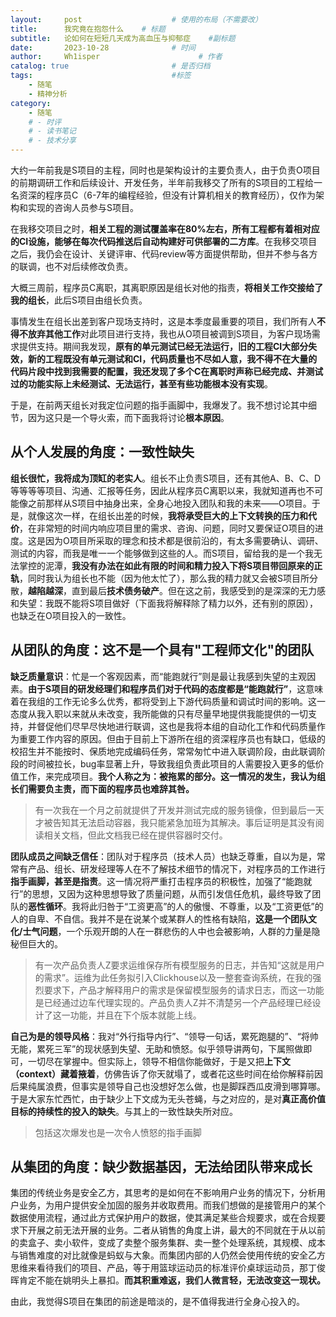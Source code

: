 ```yaml
---
layout:     post                    # 使用的布局（不需要改）
title:      我究竟在抱怨什么	# 标题 
subtitle:   论如何在短短几天成为高血压与抑郁症 	 #副标题
date:       2023-10-28              # 时间
author:     Wh1isper                      # 作者
catalog: true                       # 是否归档
tags:                               #标签
    - 随笔
    - 精神分析
category:
    - 随笔
    # - 时评
    # - 读书笔记
    # - 技术分享
---
```


大约一年前我是S项目的主程，同时也是架构设计的主要负责人，由于负责O项目的前期调研工作和后续设计、开发任务，半年前我移交了所有的S项目的工程给一名资深的程序员C（6-7年的编程经验，但没有计算机相关的教育经历），仅作为架构和实现的咨询人员参与S项目。

在我移交项目之时，**相关工程的测试覆盖率在80%左右，所有工程都有着相对应的CI设施，能够在每次代码推送后自动构建好可供部署的二方库**。在我移交项目之后，我仍会在设计、关键评审、代码review等方面提供帮助，但并不参与各方的联调，也不对后续修改负责。

大概三周前，程序员C离职，其离职原因是组长对他的指责，**将相关工作交接给了我的组长**，此后S项目由组长负责。

事情发生在组长出差到客户现场支持时，这是本季度最重要的项目，我们所有人**不得不放弃其他工作**对此项目进行支持，我也从O项目被调到S项目，为客户现场需求提供支持。期间我发现，**原有的单元测试已经无法运行，旧的工程CI大部分失效，新的工程既没有单元测试和CI，代码质量也不尽如人意，我不得不在大量的代码片段中找到我需要的配置，我还发现了多个C在离职时声称已经完成、并测试过的功能实际上未经测试、无法运行，甚至有些功能根本没有实现**。

于是，在前两天组长对我定位问题的指手画脚中，我爆发了。我不想讨论其中细节，因为这只是一个导火索，而下面我将讨论**根本原因**。

## 从个人发展的角度：一致性缺失

**组长很忙，我将成为顶缸的老实人**。组长不止负责S项目，还有其他A、B、C、D等等等等项目、沟通、汇报等任务，因此从程序员C离职以来，我就知道再也不可能像之前那样从S项目中抽身出来，全身心地投入团队和我的未来——O项目。于是，就像这次一样，在组长出差的时候，**我将承受巨大的上下文转换的压力和代价**，在非常短的时间内响应项目里的需求、咨询、问题，同时又要保证O项目的进度。这是因为O项目所采取的理念和技术都是很前沿的，有太多需要确认、调研、测试的内容，而我是唯一一个能够做到这些的人。而S项目，留给我的是一个我无法掌控的泥潭，**我没有办法在如此有限的时间和精力投入下将S项目带回原来的正轨**，同时我认为组长也不能（因为他太忙了），那么我的精力就又会被S项目所分散，**越陷越深**，直到最后**技术债务破产**。但在这之前，我感受到的是深深的无力感和失望：我既不能将S项目做好（下面我将解释除了精力以外，还有别的原因），也缺乏在O项目投入的一致性。

## 从团队的角度：这不是一个具有"工程师文化"的团队

**缺乏质量意识**：忙是一个客观因素，而“能跑就行”则是最让我感到失望的主观因素。**由于S项目的研发经理们和程序员们对于代码的态度都是“能跑就行”**，这意味着在我组的工作无论多么优秀，都将受到上下游代码质量和调试时间的影响。这一态度从我入职以来就从未改变，我所能做的只有尽量早地提供我能提供的一切支持，并督促他们尽早尽快地进行联调，这也是我将本组的自动化工作和代码质量作为重要工作内容的原因。但由于目前上下游所在组的资深程序员也有缺口，低级的校招生并不能按时、保质地完成编码任务，常常匆忙中进入联调阶段，由此联调阶段的时间被拉长，bug率显著上升，导致我组负责此项目的人需要投入更多的低价值工作，来完成项目。**我个人称之为：被拖累的部分。这一情况的发生，我认为组长们需要负主责，而下面的程序员也难辞其咎。**

> 有一次我在一个月之前就提供了开发并测试完成的服务镜像，但到最后一天才被告知其无法启动容器，我只能紧急加班为其解决。事后证明是其没有阅读相关文档，但此文档我已经在提供容器时交付。

**团队成员之间缺乏信任**：团队对于程序员（技术人员）也缺乏尊重，自以为是，常常有产品、组长、研发经理等人在不了解技术细节的情况下，对程序员的工作进行**指手画脚，甚至是指责**。这一情况将严重打击程序员的积极性，加强了“能跑就行”的思想，又因为这种思想导致了质量问题，从而引发信任危机，最终导致了团队的**恶性循环**。我将此归咎于“工资更高”的人的傲慢、不尊重，以及“工资更低”的人的自卑、不自信。我并不是在说某个或某群人的性格有缺陷，**这是一个团队文化/士气问题**，一个乐观开朗的人在一群悲伤的人中也会被影响，人群的力量是隐秘但巨大的。

> 有一次产品负责人Z要求运维保存所有模型服务的日志，并告知“这就是用户的需求”。运维为此任务拟引入Clickhouse以及一整套查询系统，在我的强烈要求下，产品才解释用户的需求是保留模型服务的请求日志，而这一功能是已经通过边车代理实现的。产品负责人Z并不清楚另一个产品经理已经设计了这一功能，并且在下个版本就能上线。

**自己为是的领导风格**：我对“外行指导内行”、“领导一句话，累死跑腿的”、“将帅无能，累死三军”的现状感到失望、无助和愤怒。似乎领导讲两句，下属照做即可，一切尽在掌握中。但实际上，领导不相信你能做好，于是又把**上下文（context）藏着掖着**，仿佛告诉了你天就塌了，或者花这些时间在给你解释前因后果纯属浪费，但事实是领导自己也没想好怎么做，也是脚踩西瓜皮滑到哪算哪。于是大家东忙西忙，由于缺少上下文成为无头苍蝇，与之对应的，是对**真正高价值目标的持续性的投入的缺失**。与其上的一致性缺失所对应。

> 包括这次爆发也是一次令人愤怒的指手画脚

## 从集团的角度：缺少数据基因，无法给团队带来成长

集团的传统业务是安全乙方，其思考的是如何在不影响用户业务的情况下，分析用户业务，为用户提供安全加固的服务并收取费用。而我们想做的是接管用户的某个数据使用流程，通过此方式保护用户的数据，使其满足某些合规要求，或在合规要求下开展之前无法开展的业务。二者从销售的角度上讲，最大的不同就在于从以前的卖盒子、卖小软件，变成了卖整个服务集群、卖一整个处理系统，其规模、成本与销售难度的对比就像是蚂蚁与大象。而集团内部的人仍然会使用传统的安全乙方思维来看待我们的项目、产品，等于用篮球运动员的标准评价桌球运动员，那丁俊晖肯定不能在姚明头上暴扣。**而其积重难返，我们人微言轻，无法改变这一现状。**

由此，我觉得S项目在集团的前途是暗淡的，是不值得我进行全身心投入的。
